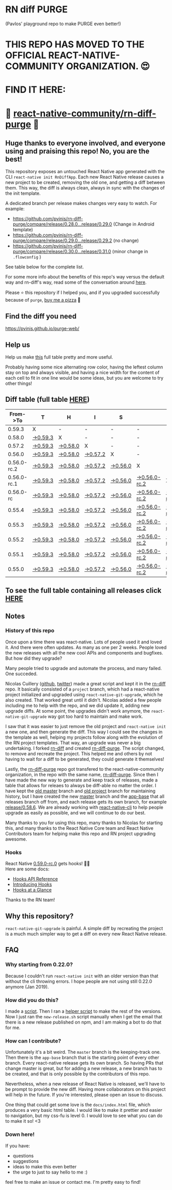 # RN diff PURGE
(Pavlos' playground repo to make PURGE even better!)

# THIS REPO HAS MOVED TO THE OFFICIAL REACT-NATIVE-COMMUNITY ORGANIZATION. 😍
# FIND IT HERE:  
# 💪 [react-native-community/rn-diff-purge](https://github.com/react-native-community/rn-diff-purge) 🎉
## Huge thanks to everyone involved, and everyone using and praising this repo! No, you are the best!

This repository exposes an untouched React Native app generated with the CLI
`react-native init RnDiffApp`. Each new React Native release causes a new project to be created, removing the old one, and getting a diff between them. This way, the diff is always clean, always in sync with the changes of the init template.

A dedicated branch per release makes changes very easy
to watch. For example:

* https://github.com/pvinis/rn-diff-purge/compare/release/0.28.0...release/0.29.0
(Change in Android template)
* https://github.com/pvinis/rn-diff-purge/compare/release/0.29.0...release/0.29.2
(no change)
* https://github.com/pvinis/rn-diff-purge/compare/release/0.30.0...release/0.31.0
(minor change in `.flowconfig` )

See table below for the complete list.

For some more info about the benefits of this repo's way versus the default way and rn-diff's way, read some of the conversation around [here](https://github.com/react-native-community/discussions-and-proposals/issues/68#issuecomment-452227478).

Please :star: this repository if I helped you, and if you upgraded successfully because of `purge`, [buy me a pizza](https://www.buymeacoffee.com/DGWwHVZ4s) :pizza:

## Find the diff you need
https://pvinis.github.io/purge-web/

## Help us
Help us make [this](https://pvinis.github.io/rn-diff-purge) full table pretty and more useful.

Probably having some nice alternating row color, having the leftest column stay on top and always visible, and having a nice width for the content of each cell to fit in one line would be some ideas, but you are welcome to try other things!

## Diff table (full table [HERE](https://pvinis.github.io/rn-diff-purge))

| From->To    | T                                                                                               | H                                                                                               | I                                                                                               | S                                                                                               |                                                                                                           | I                                                                                                       | S                                                                                                |                                                                                            | C                                                                                          | O                                                                                          | O                                                                                          | L   |
| ----------- | ----------------------------------------------------------------------------------------------- | ----------------------------------------------------------------------------------------------- | ----------------------------------------------------------------------------------------------- | ----------------------------------------------------------------------------------------------- | --------------------------------------------------------------------------------------------------------- | ------------------------------------------------------------------------------------------------------- | ------------------------------------------------------------------------------------------------ | ------------------------------------------------------------------------------------------ | ------------------------------------------------------------------------------------------ | ------------------------------------------------------------------------------------------ | ------------------------------------------------------------------------------------------ | --- |
| 0.59.3      | X                                                                                               | -                                                                                               | -                                                                                               | -                                                                                               | -                                                                                                         | -                                                                                                       | -                                                                                                | -                                                                                          | -                                                                                          | -                                                                                          | -                                                                                          | -   |
| 0.58.0      | [->0.59.3](https://github.com/pvinis/rn-diff-purge/compare/release/0.58.0..release/0.59.3)      | X                                                                                               | -                                                                                               | -                                                                                               | -                                                                                                         | -                                                                                                       | -                                                                                                | -                                                                                          | -                                                                                          | -                                                                                          | -                                                                                          | -   |
| 0.57.2      | [->0.59.3](https://github.com/pvinis/rn-diff-purge/compare/release/0.57.2..release/0.59.3)      | [->0.58.0](https://github.com/pvinis/rn-diff-purge/compare/release/0.57.2..release/0.58.0)      | X                                                                                               | -                                                                                               | -                                                                                                         | -                                                                                                       | -                                                                                                | -                                                                                          | -                                                                                          | -                                                                                          | -                                                                                          | -   |
| 0.56.0      | [->0.59.3](https://github.com/pvinis/rn-diff-purge/compare/release/0.56.0..release/0.59.3)      | [->0.58.0](https://github.com/pvinis/rn-diff-purge/compare/release/0.56.0..release/0.58.0)      | [->0.57.2](https://github.com/pvinis/rn-diff-purge/compare/release/0.56.0..release/0.57.2)      | X                                                                                               | -                                                                                                         | -                                                                                                       | -                                                                                                | -                                                                                          | -                                                                                          | -                                                                                          | -                                                                                          | -   |
| 0.56.0-rc.2 | [->0.59.3](https://github.com/pvinis/rn-diff-purge/compare/release/0.56.0-rc.2..release/0.59.3) | [->0.58.0](https://github.com/pvinis/rn-diff-purge/compare/release/0.56.0-rc.2..release/0.58.0) | [->0.57.2](https://github.com/pvinis/rn-diff-purge/compare/release/0.56.0-rc.2..release/0.57.2) | [->0.56.0](https://github.com/pvinis/rn-diff-purge/compare/release/0.56.0-rc.2..release/0.56.0) | X                                                                                                         | -                                                                                                       | -                                                                                                | -                                                                                          | -                                                                                          | -                                                                                          | -                                                                                          | -   |
| 0.56.0-rc.1 | [->0.59.3](https://github.com/pvinis/rn-diff-purge/compare/release/0.56.0-rc.1..release/0.59.3) | [->0.58.0](https://github.com/pvinis/rn-diff-purge/compare/release/0.56.0-rc.1..release/0.58.0) | [->0.57.2](https://github.com/pvinis/rn-diff-purge/compare/release/0.56.0-rc.1..release/0.57.2) | [->0.56.0](https://github.com/pvinis/rn-diff-purge/compare/release/0.56.0-rc.1..release/0.56.0) | [->0.56.0-rc.2](https://github.com/pvinis/rn-diff-purge/compare/release/0.56.0-rc.1..release/0.56.0-rc.2) | X                                                                                                       | -                                                                                                | -                                                                                          | -                                                                                          | -                                                                                          | -                                                                                          | -   |
| 0.56.0-rc   | [->0.59.3](https://github.com/pvinis/rn-diff-purge/compare/release/0.56.0-rc..release/0.59.3)   | [->0.58.0](https://github.com/pvinis/rn-diff-purge/compare/release/0.56.0-rc..release/0.58.0)   | [->0.57.2](https://github.com/pvinis/rn-diff-purge/compare/release/0.56.0-rc..release/0.57.2)   | [->0.56.0](https://github.com/pvinis/rn-diff-purge/compare/release/0.56.0-rc..release/0.56.0)   | [->0.56.0-rc.2](https://github.com/pvinis/rn-diff-purge/compare/release/0.56.0-rc..release/0.56.0-rc.2)   | [->0.56.0-rc.1](https://github.com/pvinis/rn-diff-purge/compare/release/0.56.0-rc..release/0.56.0-rc.1) | X                                                                                                | -                                                                                          | -                                                                                          | -                                                                                          | -                                                                                          | -   |
| 0.55.4      | [->0.59.3](https://github.com/pvinis/rn-diff-purge/compare/release/0.55.4..release/0.59.3)      | [->0.58.0](https://github.com/pvinis/rn-diff-purge/compare/release/0.55.4..release/0.58.0)      | [->0.57.2](https://github.com/pvinis/rn-diff-purge/compare/release/0.55.4..release/0.57.2)      | [->0.56.0](https://github.com/pvinis/rn-diff-purge/compare/release/0.55.4..release/0.56.0)      | [->0.56.0-rc.2](https://github.com/pvinis/rn-diff-purge/compare/release/0.55.4..release/0.56.0-rc.2)      | [->0.56.0-rc.1](https://github.com/pvinis/rn-diff-purge/compare/release/0.55.4..release/0.56.0-rc.1)    | [->0.56.0-rc](https://github.com/pvinis/rn-diff-purge/compare/release/0.55.4..release/0.56.0-rc) | X                                                                                          | -                                                                                          | -                                                                                          | -                                                                                          | -   |
| 0.55.3      | [->0.59.3](https://github.com/pvinis/rn-diff-purge/compare/release/0.55.3..release/0.59.3)      | [->0.58.0](https://github.com/pvinis/rn-diff-purge/compare/release/0.55.3..release/0.58.0)      | [->0.57.2](https://github.com/pvinis/rn-diff-purge/compare/release/0.55.3..release/0.57.2)      | [->0.56.0](https://github.com/pvinis/rn-diff-purge/compare/release/0.55.3..release/0.56.0)      | [->0.56.0-rc.2](https://github.com/pvinis/rn-diff-purge/compare/release/0.55.3..release/0.56.0-rc.2)      | [->0.56.0-rc.1](https://github.com/pvinis/rn-diff-purge/compare/release/0.55.3..release/0.56.0-rc.1)    | [->0.56.0-rc](https://github.com/pvinis/rn-diff-purge/compare/release/0.55.3..release/0.56.0-rc) | [->0.55.4](https://github.com/pvinis/rn-diff-purge/compare/release/0.55.3..release/0.55.4) | X                                                                                          | -                                                                                          | -                                                                                          | -   |
| 0.55.2      | [->0.59.3](https://github.com/pvinis/rn-diff-purge/compare/release/0.55.2..release/0.59.3)      | [->0.58.0](https://github.com/pvinis/rn-diff-purge/compare/release/0.55.2..release/0.58.0)      | [->0.57.2](https://github.com/pvinis/rn-diff-purge/compare/release/0.55.2..release/0.57.2)      | [->0.56.0](https://github.com/pvinis/rn-diff-purge/compare/release/0.55.2..release/0.56.0)      | [->0.56.0-rc.2](https://github.com/pvinis/rn-diff-purge/compare/release/0.55.2..release/0.56.0-rc.2)      | [->0.56.0-rc.1](https://github.com/pvinis/rn-diff-purge/compare/release/0.55.2..release/0.56.0-rc.1)    | [->0.56.0-rc](https://github.com/pvinis/rn-diff-purge/compare/release/0.55.2..release/0.56.0-rc) | [->0.55.4](https://github.com/pvinis/rn-diff-purge/compare/release/0.55.2..release/0.55.4) | [->0.55.3](https://github.com/pvinis/rn-diff-purge/compare/release/0.55.2..release/0.55.3) | X                                                                                          | -                                                                                          | -   |
| 0.55.1      | [->0.59.3](https://github.com/pvinis/rn-diff-purge/compare/release/0.55.1..release/0.59.3)      | [->0.58.0](https://github.com/pvinis/rn-diff-purge/compare/release/0.55.1..release/0.58.0)      | [->0.57.2](https://github.com/pvinis/rn-diff-purge/compare/release/0.55.1..release/0.57.2)      | [->0.56.0](https://github.com/pvinis/rn-diff-purge/compare/release/0.55.1..release/0.56.0)      | [->0.56.0-rc.2](https://github.com/pvinis/rn-diff-purge/compare/release/0.55.1..release/0.56.0-rc.2)      | [->0.56.0-rc.1](https://github.com/pvinis/rn-diff-purge/compare/release/0.55.1..release/0.56.0-rc.1)    | [->0.56.0-rc](https://github.com/pvinis/rn-diff-purge/compare/release/0.55.1..release/0.56.0-rc) | [->0.55.4](https://github.com/pvinis/rn-diff-purge/compare/release/0.55.1..release/0.55.4) | [->0.55.3](https://github.com/pvinis/rn-diff-purge/compare/release/0.55.1..release/0.55.3) | [->0.55.2](https://github.com/pvinis/rn-diff-purge/compare/release/0.55.1..release/0.55.2) | X                                                                                          | -   |
| 0.55.0      | [->0.59.3](https://github.com/pvinis/rn-diff-purge/compare/release/0.55.0..release/0.59.3)      | [->0.58.0](https://github.com/pvinis/rn-diff-purge/compare/release/0.55.0..release/0.58.0)      | [->0.57.2](https://github.com/pvinis/rn-diff-purge/compare/release/0.55.0..release/0.57.2)      | [->0.56.0](https://github.com/pvinis/rn-diff-purge/compare/release/0.55.0..release/0.56.0)      | [->0.56.0-rc.2](https://github.com/pvinis/rn-diff-purge/compare/release/0.55.0..release/0.56.0-rc.2)      | [->0.56.0-rc.1](https://github.com/pvinis/rn-diff-purge/compare/release/0.55.0..release/0.56.0-rc.1)    | [->0.56.0-rc](https://github.com/pvinis/rn-diff-purge/compare/release/0.55.0..release/0.56.0-rc) | [->0.55.4](https://github.com/pvinis/rn-diff-purge/compare/release/0.55.0..release/0.55.4) | [->0.55.3](https://github.com/pvinis/rn-diff-purge/compare/release/0.55.0..release/0.55.3) | [->0.55.2](https://github.com/pvinis/rn-diff-purge/compare/release/0.55.0..release/0.55.2) | [->0.55.1](https://github.com/pvinis/rn-diff-purge/compare/release/0.55.0..release/0.55.1) | X   |

## To see the full table containing all releases click [HERE](https://pvinis.github.io/rn-diff-purge)

## Notes

### History of this repo

Once upon a time there was react-native. Lots of people used it and loved it. And there were often updates. As many as one per 2 weeks. People loved the new releases with all the new cool APIs and components and bugfixes. But how did they upgrade?

Many people tried to upgrade and automate the process, and many failed. One succeded.

Nicolas Cuillery ([github](https://github.com/ncuillery), [twitter](https://twitter.com/ncuillery)) made a great script and kept it in the [rn-diff](https://github.com/ncuillery/rn-diff) repo. It basically consisted of a `project` branch, which had a react-native project initialized and upgraded using `react-native-git-upgrade`, which he also created. That worked great until it didn't. Nicolas added a few people including me to help with the repo, and we did update it, adding new upgrade diffs. At some point, the upgrades didn't work anymore, the `react-native-git-upgrade` way got too hard to maintain and make work.

I saw that it was easier to just remove the old project and `react-native init` a new one, and then generate the diff. This way I could see the changes in the template as well, helping my projects follow along with the evolution of the RN project templates. That way, an upgrade was never a big undertaking. I forked [rn-diff](https://github.com/ncuillery/rn-diff) and created [rn-diff-purge](https://github.com/pvinis/rn-diff-purge). The script changed, to remove and recreate the project. This helped me and others by not having to wait for a diff to be generated, they could generate it themselves!

Lastly, the [rn-diff-purge](https://github.com/pvinis/rn-diff-purge) repo got transfered to the react-native-community organization, in the repo with the same name, [rn-diff-purge](https://github.com/react-native-community/rn-diff-purge). Since then I have made the new way to generate and keep track of releases, made a table that allows for releaes to always be diff-able no matter the order. I have kept the [old master](https://github.com/pvinis/rn-diff-purge/tree/old/master) branch and [old project](https://github.com/pvinis/rn-diff-purge/tree/old/project) branch for maintaining history, but I have created the new [master](https://github.com/pvinis/rn-diff-purge/tree/master) branch and the [app-base](https://github.com/pvinis/rn-diff-purge/tree/app-base) that all releases branch off from, and each release gets its own branch, for example [release/0.58.6](https://github.com/pvinis/rn-diff-purge/tree/release/0.58.6). We are already working with [react-native-cli](https://github.com/react-native-community/react-native-cli) to help people upgrade as easily as possible, and we will continue to do our best.

Many thanks to you for using this repo, many thanks to Nicolas for starting this, and many thanks to the React Native Core team and React Native Contributors team for helping make this repo and RN project upgrading awesome.

### Hooks
React Native [0.59.0-rc.0](https://github.com/pvinis/rn-diff-purge#version-changes) gets hooks! 🎉🥳  
Here are some docs:
- [Hooks API Reference](https://reactjs.org/docs/hooks-reference.html)
- [Introducing Hooks](https://reactjs.org/docs/hooks-intro.html)
- [Hooks at a Glance](https://reactjs.org/docs/hooks-overview.html)

Thanks to the RN team!

## Why this repository?
`react-native-git-upgrade` is painful. A simple diff by recreating the project is a much much simpler way to get a diff on every new React Native release.

## FAQ

### Why starting from 0.22.0?

Because I couldn't run `react-native init` with an older version than that without the cli throwing errors. I hope people are not using still 0.22.0 anymore (Jan 2019).

### How did you do this?

I made a [script](https://github.com/pvinis/rn-diff-purge/blob/master/new-release.sh). Then I ran a [helper script](https://github.com/pvinis/rn-diff-purge/blob/master/new-release.sh) to make the rest of the versions.
Now I just ran the `new-release.sh` script manually when I get the email that there is a new release published on npm, and I am making a bot to do that for me.

### How can I contribute?

Unfortunately it's a bit weird. The `master` branch is the keeping-track one. Then there is the `app-base` branch that is the starting point of every other branch. Every react-native release gets its own branch. So having PRs that change master is great, but for adding a new release, a new branch has to be created, and that is only possible by the contributors of this repo.

Nevertheless, when a new release of React Native is released, we'll have to be prompt to provide
the new diff. Having more collaborators on this project will help in the future. If you're interested, please open an issue to discuss.

One thing that could get some love is the `docs/index.html` file, which produces a very basic html table. I would like to make it prettier and easier to navigation, but my css-fu is level 0. I would love to see what you can do to make it so! <3

### Down here!

If you have: 
- questions
- suggestions
- ideas to make this even better
- the urge to just to say hello to me :)

feel free to make an issue or contact me. I'm pretty easy to find!

